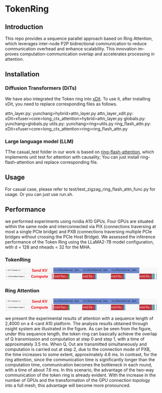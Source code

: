 # TokenRing

## Introduction
This repo provides a sequence parallel approach based on Ring Attention, which leverages inter-node P2P bidirectional communication to reduce communication overhead and enhance scalability. This innovation im-
proves computation-communication overlap and accelerates processing in attention.

## Installation
### Diffusion Transformers (DiTs)
We have also integrated the Token ring into [xDit](https://github.com/xdit-project/xDiT). To use it, after installing xDit, you need to replace corresponding files as follows.

attn_layer.py: yunchang>hybrid>attn_layer.py
attn_layer_xdit.py: xDit>xfuser>core>long_ctx_attention>hybrid>attn_layer.py
globals.py: yunchang>globals.py
utils.py: yunchang>ring>utils.py
ring_flash_attn.py: xDit>xfuser>core>long_ctx_attention>ring>ring_flash_attn.py

### Large language model (LLM)
TThe casual_test folder in our work is based on [ring-flash-attention](https://github.com/zhuzilin/ring-flash-attention), which implements unit test for attention with causality; You can just install ring-flash-attention and replace corresponding file.

## Usage
For casual case, please refer to test/test_zigzag_ring_flash_attn_func.py for usage. Or you can just use run.sh.

## Performance
we performed experiments using nvidia A10 GPUs. Four GPUs are situated within the same node and interconnected via PIX (connections traversing at most a single PCIe bridge) and PXB (connections traversing multiple PCIe bridges without crossing the PCIe Host Bridge). We assessed the inference performance of the Token Ring using the LLaMA2-7B model configuration, with d = 128 and nheads = 32 for the MHA.

### TokenRing
![TokenRing](media/token_ring_a10_24000.png)

### Ring Attention
![RingAttention](media/ring_attn_a10_24000.png)


we present the experimental results of attention with a sequence length of 2,4000 on a 4-card A10 platform. The analysis results obtained through nsight system are illustrated in the figure. As can be seen from the figure, under this sequence length, the token ring can basically achieve the overlap of Q transmission and computation at step 0 and step 1, with a time of approximately 3.5 ms. When Q, Out are transmitted simultaneously and computation is carried out at step 2, due to the connection mode of PXB, the time increases to some extent, approximately 4.6 ms. In contrast, for the ring attention, since the communication time is significantly longer than the computation time, communication becomes the bottleneck in each round, with a time of about 7.6 ms. In this scenario, the advantage of the two-way communication of the token ring is already evident. With the increase in the number of GPUs and the transformation of the GPU connection topology into a full mesh, this advantage will become more pronounced.



